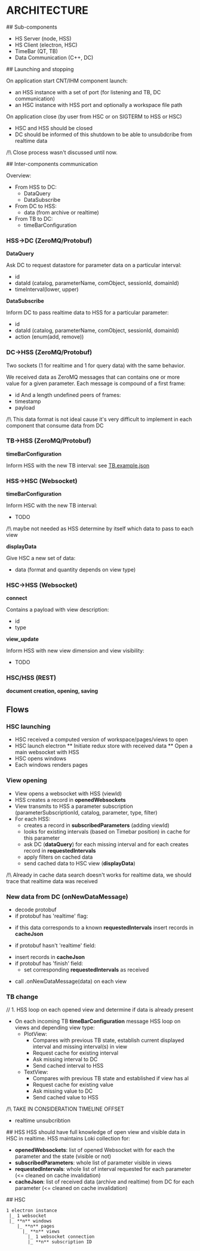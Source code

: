 # ARCHITECTURE

## Sub-components
* HS Server (node, HSS)
* HS Client (electron, HSC)
* TimeBar (QT, TB)
* Data Communication (C++, DC)

## Launching and stopping

On application start CNT/IHM component launch:
* an HSS instance with a set of port (for listening and TB, DC communication)
* an HSC instance with HSS port and optionally a workspace file path

On application close (by user from HSC or on SIGTERM to HSS or HSC)
* HSC and HSS should be closed
* DC should be informed of this shutdown to be able to unsubdcribe from realtime data

/!\ Close process wasn't discussed until now.

## Inter-components communication

Overview:
* From HSS to DC:
  - DataQuery 
  - DataSubscribe 
* From DC to HSS:
  - data (from archive or realtime)
* From TB to DC:
  - timeBarConfiguration

### HSS->DC (ZeroMQ/Protobuf)
**DataQuery**

Ask DC to request datastore for parameter data on a particular interval:
* id
* dataId (catalog, parameterName, comObject, sessionId, domainId)
* timeInterval(lower, upper)

**DataSubscribe**

Inform DC to pass realtime data to HSS for a particular parameter:
* id
* dataId (catalog, parameterName, comObject, sessionId, domainId)
* action (enum(add, remove))

### DC->HSS (ZeroMQ/Protobuf)

Two sockets (1 for realtime and 1 for query data) with the same behavior.

We received data as ZeroMQ messages that can contains one or more value for a given parameter.
Each message is compound of a first frame:
* id
And a length undefined peers of frames:
* timestamp
* payload

/!\ This data format is not ideal cause it's very difficult to implement in each component that
    consume data from DC

### TB->HSS (ZeroMQ/Protobuf)
**timeBarConfiguration**

Inform HSS with the new TB interval: see [TB.example.json](./lib/schemaManager/examples/TB.example.json)

### HSS->HSC (Websocket)

**timeBarConfiguration**

Inform HSC with the new TB interval:
* TODO

/!\ maybe not needed as HSS determine by itself which data to pass to each view

**displayData**

Give HSC a new set of data:
* data (format and quantity depends on view type)

### HSC->HSS (Websocket)

**connect**

Contains a payload with view description:
* id
* type

**view_update**

Inform HSS with new view dimension and view visibility:
* TODO

### HSC/HSS (REST)

**document creation, opening, saving**

## Flows

### HSC launching

* HSC received a computed version of workspace/pages/views to open
* HSC launch electron
** Initiate redux store with received data
** Open a main websocket with HSS
* HSC opens windows
* Each windows renders pages

### View opening

* View opens a websocket with HSS (viewId)
* HSS creates a record in **openedWebsockets**
* View transmits to HSS a parameter subscription (parameterSubscriptionId, catalog, parameter, type, filter)
* For each HSS:
  - creates a record in **subscribedParameters** (adding viewId)
  - looks for existing intervals (based on Timebar position) in cache for this parameter
  - ask DC (**dataQuery**) for each missing interval and for each creates record in **requestedIntervals**
  - apply filters on cached data
  - send cached data to HSC view (**displayData**)

/!\ Already in cache data search doesn't works for realtime data, we should trace that realtime data was received

### New data from DC (onNewDataMessage)

* decode protobuf
* if protobuf has 'realtime' flag:
 - if this data corresponds to a known **requestedIntervals** insert records in **cacheJson**
* if protobuf hasn't 'realtime' field:
 - insert records in **cacheJson**
 - if protobuf has 'finish' field:
   - set corresponding **requestedIntervals** as received
* call .onNewDataMessage(data) on each view

### TB change

// 1. HSS loop on each opened view and determine if data is already present

* On each incoming TB **timeBarConfiguration** message HSS loop on views and depending view type:
  - PlotView:
    - Compares with previous TB state, establish current displayed interval and missing interval(s) in view
    - Request cache for existing interval
    - Ask missing interval to DC
    - Send cached interval to HSS
  - TextView:
    - Compares with previous TB state and established if view has al
    - Request cache for existing value
    - Ask missing value to DC
    - Send cached value to HSS 
    
/!\ TAKE IN CONSIDERATION TIMELINE OFFSET

+ realtime unsubcribtion

## HSS
HSS should have full knowledge of open view and visible data in HSC in realtime.
HSS maintains Loki collection for:
- **openedWebsockets**: list of opened Websocket with for each the parameter and the state (visible or not)
- **subscribedParameters**: whole list of parameter visible in views
- **requestedIntervals**: whole list of interval requested for each parameter (<= cleaned on cache invalidation)
- **cacheJson**: list of received data (archive and realtime) from DC for each parameter (<= cleaned on cache invalidation)

## HSC
```
1 electron instance
 |_ 1 websocket
 |_ **n** windows
    |_ **n** pages
      |_ **n** views 
        |_ 1 websocket connection
        |_ **n** subscription ID
```

